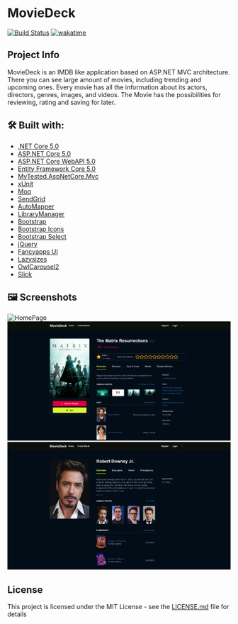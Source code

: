 # MovieDeck

[![Build Status](https://dev.azure.com/Iceto04/MovieDeck/_apis/build/status/Iceto04.MovieDeck?branchName=master)](https://dev.azure.com/Iceto04/MovieDeck/_build/latest?definitionId=1&branchName=master) [![wakatime](https://wakatime.com/badge/user/26976d5f-1525-49a6-828f-ed0498738882/project/592a15a5-11d0-4d45-b3c7-03d2f394e63f.svg)](https://wakatime.com/badge/user/26976d5f-1525-49a6-828f-ed0498738882/project/592a15a5-11d0-4d45-b3c7-03d2f394e63f)

## Project Info

MovieDeck is an IMDB like application based on ASP.NET MVC architecture. There you can see large amount of movies, including trending and upcoming ones. Every movie has all the information about its actors, directors, genres, images, and videos. The Movie has the possibilities for reviewing, rating and saving for later.

## 🛠 Built with:
* [.NET Core 5.0](https://github.com/dotnet/core)
* [ASP.NET Core 5.0](https://github.com/dotnet/aspnetcore)
* [ASP.NET Core WebAPI 5.0](https://github.com/dotnet/aspnetcore)
* [Entity Framework Core 5.0](https://github.com/dotnet/efcore)
* [MyTested.AspNetCore.Mvc](https://github.com/ivaylokenov/MyTested.AspNetCore.Mvc)
* [xUnit](https://github.com/xunit/xunit)
* [Moq](https://github.com/moq/moq)
* [SendGrid](https://github.com/sendgrid)
* [AutoMapper](https://github.com/AutoMapper/AutoMapper)
* [LibraryManager](https://github.com/aspnet/LibraryManager)
* [Bootstrap](https://github.com/twbs/bootstrap)
* [Bootstrap Icons](https://github.com/twbs/icons)
* [Bootstrap Select](https://github.com/snapappointments/bootstrap-select)
* [jQuery](https://github.com/jquery/jquery)
* [Fancyapps UI](https://github.com/fancyapps/ui)
* [Lazysizes](https://github.com/aFarkas/lazysizes)
* [OwlCarousel2](https://github.com/OwlCarousel2/OwlCarousel2)
* [Slick](https://github.com/kenwheeler/slick)

## :framed_picture: Screenshots

![HomePage](./img/home-page.png)
![MoviePage](./img/movie-page.png)
![ActorPage](./img/actor-page.png)

## License

This project is licensed under the MIT License - see the [LICENSE.md](LICENSE) file for details

